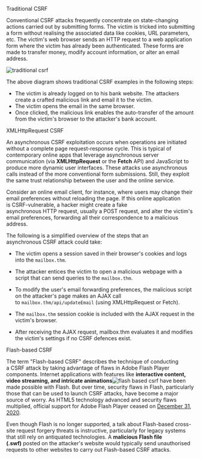 Traditional CSRF

Conventional CSRF attacks frequently concentrate on state-changing actions carried out by submitting forms. The victim is tricked into submitting a form without realising the associated data like cookies, URL parameters, etc. The victim's web browser sends an HTTP request to a web application form where the victim has already been authenticated. These forms are made to transfer money, modify account information, or alter an email address.

![traditional csrf](https://tryhackme-images.s3.amazonaws.com/user-uploads/62a7685ca6e7ce005d3f3afe/room-content/ef1cd0a1d90c6fbdaeed3b0a29987e01.svg)  

The above diagram shows traditional CSRF examples in the following steps:

- The victim is already logged on to his bank website. The attackers create a crafted malicious link and email it to the victim.
- The victim opens the email in the same browser.
- Once clicked, the malicious link enables the auto-transfer of the amount from the victim's browser to the attacker's bank account.

XMLHttpRequest CSRF

An asynchronous CSRF exploitation occurs when operations are initiated without a complete page request-response cycle. This is typical of contemporary online apps that leverage asynchronous server communication (via **XMLHttpRequest** or the **Fetch** API) and JavaScript to produce more dynamic user interfaces. These attacks use asynchronous calls instead of the more conventional form submissions. Still, they exploit the same trust relationship between the user and the online service.  

Consider an online email client, for instance, where users may change their email preferences without reloading the page. If this online application is CSRF-vulnerable, a hacker might create a fake asynchronous HTTP request, usually a POST request, and alter the victim's email preferences, forwarding all their correspondence to a malicious address.

The following is a simplified overview of the steps that an asynchronous CSRF attack could take: 

- The victim opens a session saved in their browser's cookies and logs into the `mailbox.thm`.  
    
- The attacker entices the victim to open a malicious webpage with a script that can send queries to the `mailbox.thm`.  
    
- To modify the user's email forwarding preferences, the malicious script on the attacker's page makes an AJAX call to `mailbox.thm/api/updateEmail` (using XMLHttpRequest or Fetch).
- The `mailbox.thm` session cookie is included with the AJAX request in the victim's browser.
- After receiving the AJAX request, mailbox.thm evaluates it and modifies the victim's settings if no CSRF defences exist.

Flash-based CSRF

The term "Flash-based CSRF" describes the technique of conducting a CSRF attack by taking advantage of flaws in Adobe Flash Player components. Internet applications with features like **interactive content, video streaming, and intricate animations**![flash based csrf](https://tryhackme-images.s3.amazonaws.com/user-uploads/62a7685ca6e7ce005d3f3afe/room-content/328966e16f936388539965b9bf110581.svg) have been made possible with Flash. But over time, security flaws in Flash, particularly those that can be used to launch CSRF attacks, have become a major source of worry. As HTML5 technology advanced and security flaws multiplied, official support for Adobe Flash Player ceased on [December 31, 2020](https://www.adobe.com/products/flashplayer/end-of-life.html).

Even though Flash is no longer supported, a talk about Flash-based cross-site request forgery threats is instructive, particularly for legacy systems that still rely on antiquated technologies. A **malicious Flash file (.swf)** posted on the attacker's website would typically send unauthorised requests to other websites to carry out Flash-based CSRF attacks.